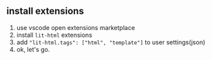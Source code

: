## install extensions
1. use vscode open extensions marketplace
2. install `lit-html` extensions
3. add `"lit-html.tags": ["html", "template"]` to user settings(json)
4. ok, let's go.
